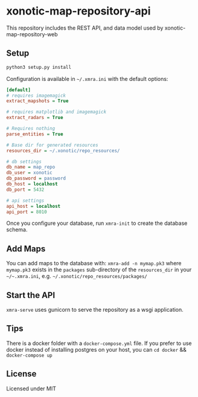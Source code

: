 # xonotic-map-repository-api
This repository includes the REST API, and data model used by xonotic-map-repository-web

## Setup

```bash
python3 setup.py install
```

Configuration is available in `~/.xmra.ini` with the default options:

```ini
[default]
# requires imagemagick
extract_mapshots = True

# requires matplotlib and imagemagick
extract_radars = True

# Requires nothing
parse_entities = True

# Base dir for generated resources
resources_dir = ~/.xonotic/repo_resources/

# db settings
db_name = map_repo
db_user = xonotic
db_password = password
db_host = localhost
db_port = 5432

# api settings 
api_host = localhost
api_port = 8010
```

Once you configure your database, run `xmra-init` to create the database schema.

## Add Maps

You can add maps to the database with: `xmra-add -n mymap.pk3` where `mymap.pk3` exists in the `packages` sub-directory of the `resources_dir` in your `~/~.xmra.ini`, e.g. `~/.xonotic/repo_resources/packages/`

## Start the API

`xmra-serve` uses gunicorn to serve the repository as a wsgi application.

##  Tips

There is a docker folder with a `docker-compose.yml` file. If you prefer to use docker instead of
installing postgres on your host, you can `cd docker` && `docker-compose up`

## License

Licensed under MIT